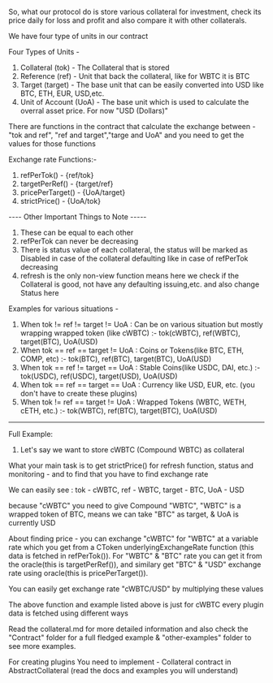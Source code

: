 So, what our protocol do is store various collateral for investment, check its price daily for loss and profit and also compare it with other collaterals.

We have four type of units in our contract 

Four Types of Units - 

1) Collateral (tok) - The Collateral that is stored
2) Reference (ref) - Unit that back the collateral, like for WBTC it is BTC
3) Target (target) - The base unit that can be easily converted into USD like BTC, ETH, EUR, USD,etc.
4) Unit of Account (UoA) - The base unit which is used to calculate the overral asset price. For now "USD (Dollars)"



There are functions in the contract that calculate the exchange between - "tok and ref", "ref and target","targe and UoA" and you need to get the values for those functions

Exchange rate Functions:-
1) refPerTok() - {ref/tok}
2) targetPerRef() - {target/ref}
3) pricePerTarget() - {UoA/target}
4) strictPrice() - {UoA/tok} 



---- Other Important Things to Note -----
1) These can be equal to each other
2) refPerTok can never be decreasing 
3) There is status value of each collateral, the status will be marked as Disabled in case of the collateral defaulting like in case of refPerTok decreasing 
4) refresh is the only non-view function means here we check if the Collateral is good, not have any defaulting issuing,etc. and also change Status here 

Examples for various situations -

1) When tok != ref != target != UoA : Can be on various situation but mostly wrapping wrapped token (like cWBTC) :- tok(cWBTC), ref(WBTC), target(BTC), UoA(USD)
2) When tok == ref == target != UoA : Coins or Tokens(like BTC, ETH, COMP, etc) :- tok(BTC), ref(BTC), target(BTC), UoA(USD)
3) When tok == ref != target == UoA : Stable Coins(like USDC, DAI, etc.) :- tok(USDC), ref(USDC), target(USD), UoA(USD)
4) When tok == ref == target == UoA : Currency like USD, EUR, etc. (you don't have to create these plugins)
5) When tok != ref == target != UoA : Wrapped Tokens (WBTC, WETH, cETH, etc.) :- tok(WBTC), ref(BTC), target(BTC), UoA(USD)

----------------------


Full Example:
1) Let's say we want to store cWBTC (Compound WBTC) as collateral


What your main task is to get strictPrice() for refresh function, status and monitoring - and to find that you have to find exchange rate 

We can easily see : tok - cWBTC, ref - WBTC, target - BTC, UoA - USD

because  "cWBTC" you need to give Compound "WBTC", "WBTC" is a wrapped token of BTC, means we can take "BTC" as target, & UoA is currently USD 



About finding price - you can exchange "cWBTC" for "WBTC" at a variable rate which you get from a CToken underlyingExchangeRate function (this data is fetched in refPerTok()). 
For "WBTC" & "BTC" rate you can get it from the oracle(this is targetPerRef()), and similary get "BTC" & "USD" exchange rate using oracle(this is pricePerTarget()).

You can easily get exchange rate "cWBTC/USD" by multiplying these values



The above function and example listed above is just for cWBTC every plugin data is fetched using different ways


Read the collateral.md for more detailed information and also check the "Contract" folder for a full fledged example & "other-examples" folder to see more examples.

For creating plugins You need to implement - Collateral contract in AbstractCollateral (read the docs and examples you will understand)